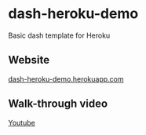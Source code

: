 # dash-heroku-demo
Basic dash template for Heroku

## Website
[dash-heroku-demo.herokuapp.com](https://dash-heroku-demo.herokuapp.com/)

## Walk-through video
[Youtube](https://www.youtube.com/watch?v=xsGkwZfDTp8)
